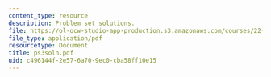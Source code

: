 ```yaml
---
content_type: resource
description: Problem set solutions.
file: https://ol-ocw-studio-app-production.s3.amazonaws.com/courses/22-812j-managing-nuclear-technology-spring-2004/c496144f2e576a709ec0cba58ff10e15_ps3soln.pdf
file_type: application/pdf
resourcetype: Document
title: ps3soln.pdf
uid: c496144f-2e57-6a70-9ec0-cba58ff10e15
---
```

